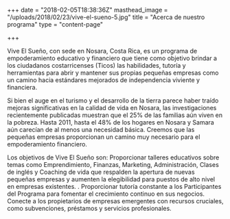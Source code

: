 +++
date = "2018-02-05T18:38:36Z"
masthead_image = "/uploads/2018/02/23/vive-el-sueno-5.jpg"
title = "Acerca de nuestro programa"
type = "content-page"

+++
  
Vive El Sueño, con sede en Nosara, Costa Rica, es un programa de empoderamiento educativo y financiero que tiene como objetivo brindar a los ciudadanos costarricenses (Ticos) las habilidades, tutoría y herramientas para abrir y mantener sus propias pequeñas empresas como un camino hacia estándares mejorados de independencia viviente y financiera.

Si bien el auge en el turismo y el desarrollo de la tierra parece haber traído mejoras significativas en la calidad de vida en Nosara, las investigaciones recientemente publicadas muestran que el 25% de las familias aún viven en la pobreza. Hasta 2011, hasta el 48% de los hogares en Nosara y Samara aún carecían de al menos una necesidad básica. Creemos que las pequeñas empresas proporcionan un camino muy necesario para el empoderamiento financiero.

Los objetivos de Vive El Sueño son: Proporcionar talleres educativos sobre temas como Emprendimiento, Finanzas, Marketing, Administración, Clases de inglés y Coaching de vida que respalden la apertura de nuevas pequeñas empresas y aumenten la elegibilidad para puestos de alto nivel en empresas existentes. . Proporcionar tutoría constante a los Participantes del Programa para fomentar el crecimiento continuo en sus negocios. Conecte a los propietarios de empresas emergentes con recursos cruciales, como subvenciones, préstamos y servicios profesionales.